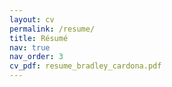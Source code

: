 ```yaml
---
layout: cv
permalink: /resume/
title: Résumé
nav: true
nav_order: 3
cv_pdf: resume_bradley_cardona.pdf
---
```

